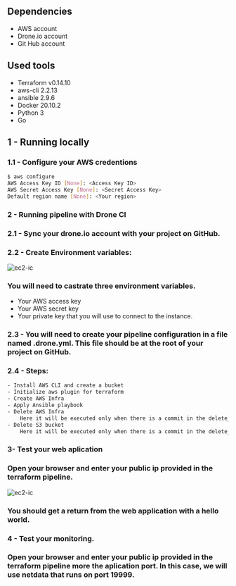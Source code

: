 ## Dependencies
- AWS account 
- Drone.io account
- Git Hub account


## Used tools

- Terraform v0.14.10 
- aws-cli 2.2.13
- ansible 2.9.6
- Docker 20.10.2
- Python 3
- Go 

## 1 - Running locally

### 1.1 - Configure your AWS credentions
```bash
$ aws configure
AWS Access Key ID [None]: <Access Key ID>
AWS Secret Access Key [None]: <Secret Access Key>
Default region name [None]: <Your region>
```

### 2 - Running pipeline with Drone CI

### 2.1 - Sync your drone.io account with your project on GitHub.
### 2.2 - Create Environment variables:

![ec2-ic](https://docs.drone.io/screenshots/repository_secrets.png)
### You will need to castrate three environment variables.

- Your AWS access key
- Your AWS secret key
- Your private key that you will use to connect to the instance.

### 2.3 - You will need to create your pipeline configuration in a file named .drone.yml. This file should be at the root of your project on GitHub.
### 2.4 - Steps:
```bash
- Install AWS CLI and create a bucket
- Initialize aws plugin for terraform
- Create AWS Infra
- Apply Ansible playbook
- Delete AWS Infra
    Here it will be executed only when there is a commit in the delete_infra branch
- Delete S3 bucket
    Here it will be executed only when there is a commit in the delete_infra branch
```

### 3- Test your web aplication 

### Open your browser and enter your public ip provided in the terraform pipeline.
![ec2-ic](https://drive.google.com/file/d/1hJeoAXwr-llZXuYtbdEhIAFZYMlzD9Pb/view) 
### You should get a return from the web application with a hello world.


### 4 - Test your monitoring.
### Open your browser and enter your public ip provided in the terraform pipeline more the aplication port. In this case, we will use netdata that runs on port 19999.





